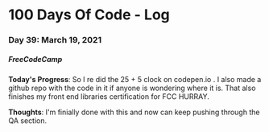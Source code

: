 # 100 Days Of Code - Log
### Day 39: March 19, 2021
##### FreeCodeCamp 

**Today's Progress**: So I re did the 25 + 5 clock on codepen.io . I also made a github repo with the code in it if anyone is wondering where it is. That also finishes my front end libraries certification for FCC HURRAY.

**Thoughts**: I'm finially done with this and now can keep pushing through the QA section.